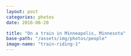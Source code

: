 ```yaml
---
layout: post
categories: photos
date: 2016-06-20

title: "On a train in Minneapolis, Minnesota"
base-path: "/assets/img/photos/people"
image-name: "train-riding-1"
---
```

